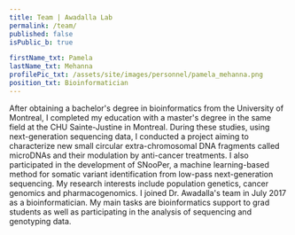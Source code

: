 ```yaml
---
title: Team | Awadalla Lab
permalink: /team/
published: false
isPublic_b: true

firstName_txt: Pamela
lastName_txt: Mehanna
profilePic_txt: /assets/site/images/personnel/pamela_mehanna.png
position_txt: Bioinformatician
---
```


After obtaining a bachelor's degree in bioinformatics from the University of Montreal, I completed my education with a master's degree in the same field at the CHU Sainte-Justine in Montreal. During these studies, using next-generation sequencing data, I conducted a project aiming to characterize new small circular extra-chromosomal DNA fragments called microDNAs and their modulation by anti-cancer treatments. I also participated in the development of SNooPer, a machine learning-based method for somatic variant identification from low-pass next-generation sequencing. My research interests include population genetics, cancer genomics and pharmacogenomics. I joined Dr. Awadalla's team in July 2017 as a bioinformatician. My main tasks are bioinformatics support to grad students as well as participating in the analysis of sequencing and genotyping data.
